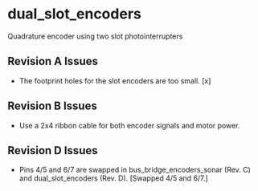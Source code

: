 # dual_slot_encoders

Quadrature encoder using two slot photointerrupters

## Revision A Issues

* The footprint holes for the slot encoders are too small. [x]

## Revision B Issues

* Use a 2x4 ribbon cable for both encoder signals and motor power.

## Revision D Issues

* Pins 4/5 and 6/7 are swapped in bus_bridge_encoders_sonar (Rev. C)
  and dual_slot_encoders (Rev. D). [Swapped 4/5 and 6/7.]



